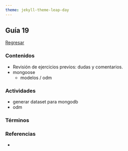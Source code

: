 ```yaml
---
theme: jekyll-theme-leap-day
---
```


## Guía 19

[Regresar](/DAWM-2022/)

### Contenidos

* Revisión de ejercicios previos: dudas y comentarios.
* mongoose
  + modelos / odm



### Actividades

* generar dataset para mongodb
* odm

### Términos


### Referencias

* 


